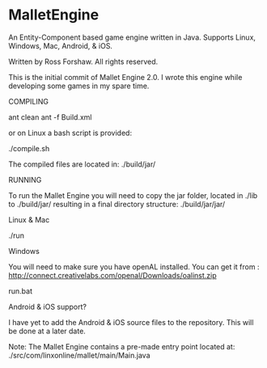 MalletEngine
============

An Entity-Component based game engine written in Java. Supports Linux, Windows, Mac, Android, &amp; iOS.

Written by Ross Forshaw. All rights reserved.

This is the initial commit of Mallet Engine 2.0. I wrote this engine while developing some 
games in my spare time.

COMPILING

ant clean
ant -f Build.xml

or on Linux a bash script is provided:

./compile.sh

The compiled files are located in: ./build/jar/

RUNNING

To run the Mallet Engine you will need to copy the jar folder, located in ./lib to ./build/jar/ resulting 
in a final directory structure: ./build/jar/jar/

Linux &amp; Mac

./run

Windows

You will need to make sure you have openAL installed. You can get it from : http://connect.creativelabs.com/openal/Downloads/oalinst.zip

run.bat


Android &amp; iOS support?

I have yet to add the Android &amp; iOS source files to the repository. This will be done at a later date.

Note:
The Mallet Engine contains a pre-made entry point located at: ./src/com/linxonline/mallet/main/Main.java